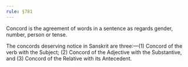 ```yaml
---
rule: §781
---
```


Concord is the agreement of words in a sentence as regards gender, number, person or tense.

The concords deserving notice in Sanskrit are three:—(1) Concord of the verb with the Subject; (2) Concord of the Adjective with the Substantive, and (3) Concord of the Relative with its Antecedent.